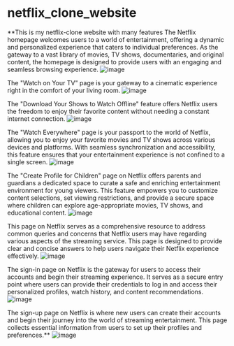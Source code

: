 # netflix_clone_website
**This is my netflix-clone website with many features
The Netflix homepage welcomes users to a world of entertainment, offering a dynamic and personalized experience that caters to individual preferences. As the gateway to a vast library of movies, TV shows, documentaries, and original content, the homepage is designed to provide users with an engaging and seamless browsing experience.
![image](https://github.com/hafizagithub670/netflix_clone_website/assets/139101045/78de8bdc-6d8f-4363-a825-fe2da8219f3c)

The "Watch on Your TV" page is your gateway to a cinematic experience right in the comfort of your living room.
![image](https://github.com/hafizagithub670/netflix_clone_website/assets/139101045/7a4fff3a-7cbb-420d-85b0-d96d5f64f6d0)

The "Download Your Shows to Watch Offline" feature offers Netflix users the freedom to enjoy their favorite content without needing a constant internet connection. 
![image](https://github.com/hafizagithub670/netflix_clone_website/assets/139101045/100b8969-6d18-4ef0-8ef2-723c373ce86c)

The "Watch Everywhere" page is your passport to the world of Netflix, allowing you to enjoy your favorite movies and TV shows across various devices and platforms. With seamless synchronization and accessibility, this feature ensures that your entertainment experience is not confined to a single screen.
![image](https://github.com/hafizagithub670/netflix_clone_website/assets/139101045/6d658d73-cc85-4898-9651-f533be56997d)

The "Create Profile for Children" page on Netflix offers parents and guardians a dedicated space to curate a safe and enriching entertainment environment for young viewers. This feature empowers you to customize content selections, set viewing restrictions, and provide a secure space where children can explore age-appropriate movies, TV shows, and educational content.
![image](https://github.com/hafizagithub670/netflix_clone_website/assets/139101045/ab5a7b24-3c5a-454a-a29f-b719c89ce33c)

This page on Netflix serves as a comprehensive resource to address common queries and concerns that Netflix users may have regarding various aspects of the streaming service. This page is designed to provide clear and concise answers to help users navigate their Netflix experience effectively. 
![image](https://github.com/hafizagithub670/netflix_clone_website/assets/139101045/5bb93dca-4bf0-405f-8afe-638780c97f77)

The sign-in page on Netflix is the gateway for users to access their accounts and begin their streaming experience. It serves as a secure entry point where users can provide their credentials to log in and access their personalized profiles, watch history, and content recommendations.
![image](https://github.com/hafizagithub670/netflix_clone_website/assets/139101045/22f2c7c3-d7b7-48f7-97b3-1e8d29781d83)

The sign-up page on Netflix is where new users can create their accounts and begin their journey into the world of streaming entertainment. This page collects essential information from users to set up their profiles and preferences.**
![image](https://github.com/hafizagithub670/netflix_clone_website/assets/139101045/5c0b78ac-0e13-4745-8a33-4f886a757553)




